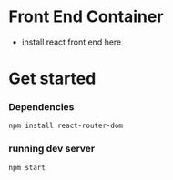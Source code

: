 # Front End Container


- install react front end here


# Get started


### Dependencies
```npm install react-router-dom```

### running dev server
```npm start```